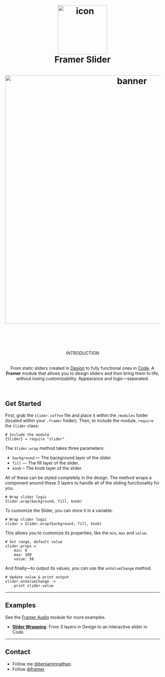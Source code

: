 <h1 align="center">
  <img src="https://d.pr/i/TZ2kXs+" width="160" alt="icon"><br>
  Framer Slider<br>
  <br>
  <img src="https://d.pr/i/foZzIB+" width="810" alt="banner">
</h1>
<br>
<p align="center">  
  <br>
  <h6 align="center">INTRODUCTION</h6>
  <p align="center">From static sliders created in <a href="https://framer.com/features/design?utm_source=github&utm_medium=link&utm_campaign=framer_slider_benjamin">Design</a> to fully functional ones in <a href="https://framer.com/features/code?utm_source=github&utm_medium=link&utm_campaign=framer_slider_benjamin">Code</a>. A <strong>Framer</strong> module that allows you to design sliders and then bring them to life, without losing customizability. Appearance and logic—separated.</p>
</p>
<br>


## Get Started
First, grab the `slider.coffee` file and place it within the `/modules` folder (located within your `.framer` folder).
Then, to include the module, `require` the `Slider` class:

```
# Include the module
{Slider} = require "slider"
```


The `Slider.wrap` method takes three parameters:
- `background` — The background layer of the slider.
- `fill` — The fill layer of the slider.
- `knob` – The knob layer of the slider.

All of these can be styled completely in the design. The method wraps a component around these 3 layers to handle all of the sliding functionality for you. 

```
# Wrap slider logic
Slider.wrap(background, fill, knob)
```

To customize the Slider, you can store it in a variable.

```
# Wrap slider logic
slider = Slider.wrap(background, fill, knob)
```

This allows you to customize its properties, like the `min`, `max` and `value`.

```
# Set range, default value
slider.props = 
	min: 0
	max: 100
	value: 50
```

And finally—to output its values, you can use the `onValueChange` method.

```
# Update value & print output
slider.onValueChange ->
	print slider.value
```

---

## Examples
See the [Framer Audio](https://github.com/benjamindenboer/FramerAudio) module for more examples.

- **[Slider Wrapping](https://framer.cloud/BlHxd).** From 3 layers in Design to an interactive slider in Code.

---

## Contact
- Follow me <a href="https://twitter.com/benjaminnathan">@benjaminnathan</a>.
- Follow <a href="https://twitter.com/framer">@framer</a>.
